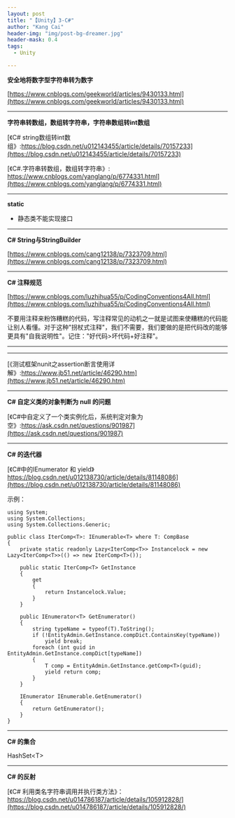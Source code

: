 ```yaml
---
layout: post
title: "【Unity】3-C#"
author: "Kang Cai"
header-img: "img/post-bg-dreamer.jpg"
header-mask: 0.4
tags:
  - Unity

---
```


**安全地将数字型字符串转为数字**

[https://www.cnblogs.com/geekworld/articles/9430133.html](https://www.cnblogs.com/geekworld/articles/9430133.html)

---

**字符串转数组，数组转字符串，字符串数组转int数组**

[《C# string数组转int数组》:https://blog.csdn.net/u012143455/article/details/70157233](https://blog.csdn.net/u012143455/article/details/70157233)

[《C#.字符串转数组，数组转字符串》: https://www.cnblogs.com/yanglang/p/6774331.html](https://www.cnblogs.com/yanglang/p/6774331.html)

---

**static**

* 静态类不能实现接口

---

**C# String与StringBuilder**

[https://www.cnblogs.com/cang12138/p/7323709.html](https://www.cnblogs.com/cang12138/p/7323709.html)

---

**C# 注释规范**

[https://www.cnblogs.com/luzhihua55/p/CodingConventions4All.html](https://www.cnblogs.com/luzhihua55/p/CodingConventions4All.html)

不要用注释来粉饰糟糕的代码，写注释常见的动机之一就是试图来使糟糕的代码能让别人看懂。对于这种"拐杖式注释"，我们不需要，我们要做的是把代码改的能够更具有"自我说明性"。记住："好代码>坏代码+好注释"。

---

****

[《测试框架nunit之assertion断言使用详解》:https://www.jb51.net/article/46290.htm](https://www.jb51.net/article/46290.htm)

---

**C# 自定义类的对象判断为 null 的问题**

[《C#中自定义了一个类实例化后，系统判定对象为空》:https://ask.csdn.net/questions/901987](https://ask.csdn.net/questions/901987)

---

**C# 的迭代器**

[《C#中的IEnumerator 和 yield》https://blog.csdn.net/u012138730/article/details/81148086](https://blog.csdn.net/u012138730/article/details/81148086)

示例：
```buildoutcfg
using System;
using System.Collections;
using System.Collections.Generic;

public class IterComp<T>: IEnumerable<T> where T: CompBase
{
    private static readonly Lazy<IterComp<T>> Instancelock = new Lazy<IterComp<T>>(() => new IterComp<T>());

    public static IterComp<T> GetInstance
    {
        get
        {
            return Instancelock.Value;
        }
    }

    public IEnumerator<T> GetEnumerator()
    {
        string typeName = typeof(T).ToString();
        if (!EntityAdmin.GetInstance.compDict.ContainsKey(typeName))
            yield break;
        foreach (int guid in EntityAdmin.GetInstance.compDict[typeName])
        {
            T comp = EntityAdmin.GetInstance.getComp<T>(guid);
            yield return comp;
        }
    }

    IEnumerator IEnumerable.GetEnumerator()
    {
        return GetEnumerator();
    }
}
```

---

**C# 的集合**

HashSet\<T\>

---

**C# 的反射**

[《C# 利用类名字符串调用并执行类方法》：https://blog.csdn.net/u014786187/article/details/105912828/](https://blog.csdn.net/u014786187/article/details/105912828/)
